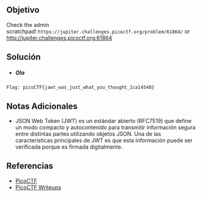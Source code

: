 ## Objetivo
Check the admin scratchpad! `https://jupiter.challenges.picoctf.org/problem/61864/` or http://jupiter.challenges.picoctf.org:61864
## Solución
- ##### Ola
```
Flag: picoCTF{jawt_was_just_what_you_thought_1ca14548}
```
## Notas Adicionales
- JSON Web Token (JWT) es un estándar abierto (RFC7519) que define un modo ​compacto y ​autocontenido ​para transmitir información segura entre distintas partes utilizando objetos JSON. Una de las características principales de JWT es que esta información puede ser verificada porque es firmada digitalmente.
## Referencias
- [PicoCTF](https://play.picoctf.org)
- [PicoCTF Writeups](https://www.youtube.com/playlist?list=PLDo9DMLZyP6kTZ8Td37-LdbAx4-yNfHBl&authuser=0)
